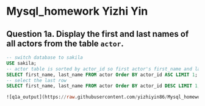 # Mysql_homework Yizhi Yin
## Question 1a. Display the first and last names of all actors from the table `actor`. 
```sql
-- switch database to sakila
USE sakila;
-- actor table is sorted by actor_id so first actor's first_name and last_name 
SELECT first_name, last_name FROM actor Order BY actor_id ASC LIMIT 1;
-- select the last row 
SELECT first_name, last_name FROM actor Order BY actor_id DESC LIMIT 1;

![q1a_output](https://raw.githubusercontent.com/yizhiyin86/Mysql_homework/screenshot/q1a_first.png)
